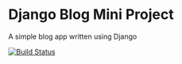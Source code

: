 # Django Blog Mini Project

A simple blog app written using Django

[![Build Status](https://travis-ci.org/Nyanca/django-blog.svg?branch=master)](https://travis-ci.org/Nyanca/django-blog)
